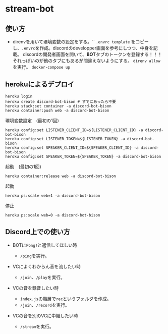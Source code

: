 # stream-bot
## 使い方
* direnvを用いて環境変数の設定をする。``
`.envrc template` をコピーし、`.envrc`を作成。discordのdevelopper画面を参考にしつつ、中身を記載。
discordの開発者画面を開いて、**BOT**タブのトークンを登録する！！！それっぽいのが他のタブにもあるが間違えないようにする。
`direnv allow` を実行。
`docker-compose up`

## herokuによるデプロイ

```
heroku login
heroku create discord-bot-bison # すでにあったら不要
heroku stack:set container -a discord-bot-bison
heroku container:push web -a discord-bot-bison
```

環境変数設定　(最初の1回)
```
heroku config:set LISTENER_CLIENT_ID=${LISTENER_CLIENT_ID} -a discord-bot-bison
heroku config:set LISTENER_TOKEN=${LISTENER_TOKEN} -a discord-bot-bison
heroku config:set SPEAKER_CLIENT_ID=${SPEAKER_CLIENT_ID} -a discord-bot-bison
heroku config:set SPEAKER_TOKEN=${SPEAKER_TOKEN} -a discord-bot-bison
```

起動　(最初の1回)
```
heroku container:release web -a discord-bot-bison
```

起動
```
heroku ps:scale web=1 -a discord-bot-bison
```

停止
```
heroku ps:scale web=0 -a discord-bot-bison
```

## Discord上での使い方

* BOTに`Pong!`と返信してほしい時
    - `/ping`を実行。

* VCによくわからん音を流したい時
    - `/join`、`/play`を実行。

* VCの音を録音したい時
    - `index.js`の階層で`rec`というフォルダを作成。
    - `/join`、`/record`を実行。

* VCの音を別のVCに中継したい時
    - `/stream`を実行。
